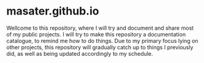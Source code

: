 # masater.github.io
Wellcome to this repository, where I will try and document and share most of my public projects.
I will try to make this repository a documentation catalogue, to remind me how to do things. Due to my primary focus lying on other projects, this repository will gradually catch up to things I previously did, as well as being updated accordingly to my schedule.
